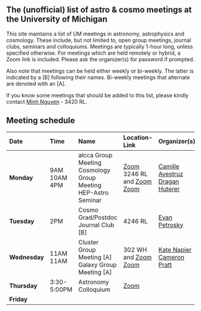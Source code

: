 ## The (unofficial) list of astro & cosmo meetings at the University of Michigan

This site maintains a list of UM meetings in astronomy, astrophysics and cosmology. These include, but not limited to, open group meetings, journal clubs, seminars and colloquiums. Meetings are typically 1-hour long, unless specified otherwise. For meetings which are held remotely or hybrid, a Zoom link is included. Please ask the organizer(s) for password if prompted.

Also note that meetings can be held either weekly or bi-weekly. The latter is indicated by a [B] following their names. Bi-weekly meetings that alternate are denoted with an [A].

If you know some meetings that should be added to this list, please kindly contact [Minh Nguyen](mailto:nguyenmn@umich.edu) - 3420 RL.

## Meeting schedule

| Date        | Time          | Name                                            | Location-Link | Organizer(s) |
| :---------- | :------------ | :---------------------------------------------- | :------------ | :----------- |
| **Monday**     | 9AM <br> 10AM <br> 4PM | alcca Group Meeting <br> Cosmology Group Meeting <br> HEP-Astro Seminar  | [Zoom](https://umich.zoom.us/j/6514677175?pwd=ZC9jMU0yclFlQmEwZmUzdlpxL2xhQT09) <br> 3246 RL and [Zoom](https://umich.zoom.us/j/3169541237) <br> [Zoom](https://umich.zoom.us/j/91409362110)  | [Camille Avestruz](mailto:cavestru@umich.edu) <br> [Dragan Huterer](mailto:huterer@umich.edu) <br />       |
| **Tuesday**     | 2PM        |  Cosmo Grad/Postdoc Journal Club [B]    | 4246 RL		   | [Evan Petrosky](mailto:epetros@umich.edu.)
| **Wednesday** | 11AM <br> 11AM | Cluster Group Meeting [A] <br> Galaxy Group Meeting [A]    | 302 WH and [Zoom]( https://umich.zoom.us/j/5476652018) <br> [Zoom](https://umich.zoom.us/j/9865861899)      | [Kate Napier](mailto:kanapier@umich.edu) <br> [Cameron Pratt](mailto:campratt@umich.edu)
| **Thursday**    | 3:30-5:00PM        | Astronomy Colloquium      | [Zoom](https://umich.zoom.us/j/97444738063)         |
| **Friday**      |         |       | 		   |
